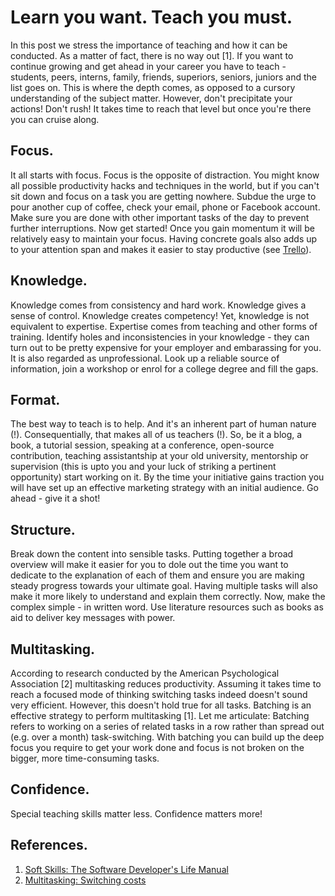 # Learn you want. Teach you must.

In this post we stress the importance of teaching and how it can be conducted. As a matter of fact, there is no way out [1]. If you want to continue growing and get ahead in your career you have to teach - students, peers, interns, family, friends, superiors, seniors, juniors and the list goes on. This is where the depth comes, as opposed to a cursory understanding of the subject matter. However, don't precipitate your actions! Don't rush! It takes time to reach that level but once you're there you can cruise along.

## Focus.
It all starts with focus. Focus is the opposite of distraction. You might know all possible productivity hacks and techniques in the world, but if you can't sit down and focus on a task you are getting nowhere. Subdue the urge to pour another cup of coffee, check your email, phone or Facebook account. Make sure you are done with other important tasks of the day to prevent further interruptions. Now get started! Once you gain momentum it will be relatively easy to maintain your focus. Having concrete goals also adds up to your attention span and makes it easier to stay productive (see [Trello](https://trello.com/)).
## Knowledge.
Knowledge comes from consistency and hard work. Knowledge gives a sense of control. Knowledge creates competency! Yet, knowledge is not equivalent to expertise. Expertise comes from teaching and other forms of training. Identify holes and inconsistencies in your knowledge - they can turn out to be pretty expensive for your employer and embarassing for you. It is also regarded as unprofessional. Look up a reliable source of information, join a workshop or enrol for a college degree and fill the gaps.
## Format.
The best way to teach is to help. And it's an inherent part of human nature (!). Consequentially, that makes all of us teachers (!). So, be it a blog, a book, a tutorial session, speaking at a conference, open-source contribution, teaching assistantship at your old university, mentorship or supervision (this is upto you and your luck of striking a pertinent opportunity) start working on it. By the time your initiative gains traction you will have set up an effective marketing strategy with an initial audience. Go ahead - give it a shot!
## Structure.
Break down the content into sensible tasks. Putting together a broad overview will make it easier for you to dole out the time you want to dedicate to the explanation of each of them and ensure you are making steady progress towards your ultimate goal. Having multiple tasks will also make it more likely to understand and explain them correctly. Now, make the complex simple - in written word. Use literature resources such as books as aid to deliver key messages with power.
## Multitasking.
According to research conducted by the American Psychological Association [2] multitasking reduces productivity. Assuming it takes time to reach a focused mode of thinking switching tasks indeed doesn't sound very efficient. However, this doesn't hold true for all tasks. Batching is an effective strategy to perform multitasking [1]. Let me articulate: Batching refers to working on a series of related tasks in a row rather than spread out (e.g. over a month) task-switching. With batching you can build up the deep focus you require to get your work done and focus is not broken on the bigger, more time-consuming tasks.
## Confidence.
Special teaching skills matter less. Confidence matters more!

## References.
1. [Soft Skills: The Software Developer's Life Manual](https://www.amazon.com/Soft-Skills-Software-Developers-Manual/dp/B0158SJ3EM/ref=sr_1_2?crid=3HVFIE1SLSRWW&dchild=1&keywords=soft+skills&qid=1595439982&s=books&sprefix=soft+skills%2Caps%2C252&sr=1-2)
2. [Multitasking: Switching costs](https://www.apa.org/research/action/multitask)
